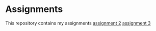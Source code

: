 # Assignments
This repository contains my assignments
[assignment 2](https://github.com/isaclevis/Assignments/blob/master/assignment%20week%202%20.ipynb)
[assignment 3](https://github.com/isaclevis/Assignments/blob/master/Assignment%20week%203%20notebook%20.ipynb)

